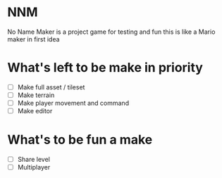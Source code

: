 # NNM
No Name Maker is a project game for testing and fun
this is like a Mario maker in first idea

# What's left to be make in priority
- [ ] Make full asset / tileset
- [ ] Make terrain
- [ ] Make player movement and command
- [ ] Make editor

# What's to be fun a make
- [ ] Share level
- [ ] Multiplayer

